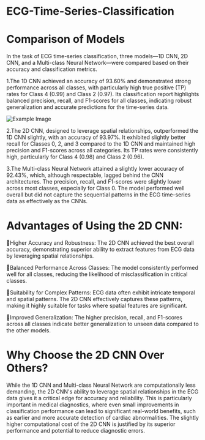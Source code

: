 # ECG-Time-Series-Classification

# Comparison of Models

In the task of ECG time-series classification, three models—1D CNN, 2D CNN, and a Multi-class Neural Network—were compared based on their accuracy and classification metrics.

1.The 1D CNN achieved an accuracy of 93.60% and demonstrated strong performance across all classes, with particularly high true positive (TP) rates for Class 4 (0.99) and Class 2 (0.97). Its classification report highlights balanced precision, recall, and F1-scores for all classes, indicating robust generalization and accurate predictions for the time-series data.

![Example Image]([https://github.com/username/repository/blob/main/assets/example.png](https://github.com/raj-py-hub2/ECG-Time-Series-Classification/blob/main/Multi_class_neural_network_model_improved%20confusion%20matrix.png?raw=true))

2.The 2D CNN, designed to leverage spatial relationships, outperformed the 1D CNN slightly, with an accuracy of 93.97%. It exhibited slightly better recall for Classes 0, 2, and 3 compared to the 1D CNN and maintained high precision and F1-scores across all categories. Its TP rates were consistently high, particularly for Class 4 (0.98) and Class 2 (0.96).



3.The Multi-class Neural Network attained a slightly lower accuracy of 92.43%, which, although respectable, lagged behind the CNN architectures. The precision, recall, and F1-scores were slightly lower across most classes, especially for Class 0. The model performed well overall but did not capture the sequential patterns in the ECG time-series data as effectively as the CNNs.



# Advantages of Using the 2D CNN:

Higher Accuracy and Robustness: The 2D CNN achieved the best overall accuracy, demonstrating superior ability to extract features from ECG data by leveraging spatial relationships.

Balanced Performance Across Classes: The model consistently performed well for all classes, reducing the likelihood of misclassification in critical classes.

Suitability for Complex Patterns: ECG data often exhibit intricate temporal and spatial patterns. The 2D CNN effectively captures these patterns, making it highly suitable for tasks where spatial features are significant.

Improved Generalization: The higher precision, recall, and F1-scores across all classes indicate better generalization to unseen data compared to the other models.

# Why Choose the 2D CNN Over Others?

While the 1D CNN and Multi-class Neural Network are computationally less demanding, the 2D CNN's ability to leverage spatial relationships in the ECG data gives it a critical edge for accuracy and reliability. This is particularly important in medical diagnostics, where even small improvements in classification performance can lead to significant real-world benefits, such as earlier and more accurate detection of cardiac abnormalities. The slightly higher computational cost of the 2D CNN is justified by its superior performance and potential to reduce diagnostic errors.
